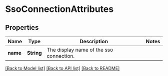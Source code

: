 # SsoConnectionAttributes

## Properties

Name | Type | Description | Notes
------------ | ------------- | ------------- | -------------
**name** | **String** | The display name of the sso connection. | 

[[Back to Model list]](../README.md#documentation-for-models) [[Back to API list]](../README.md#documentation-for-api-endpoints) [[Back to README]](../README.md)



